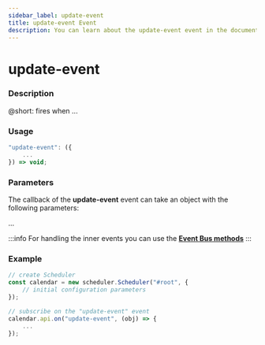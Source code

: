 ```yaml
---
sidebar_label: update-event
title: update-event Event
description: You can learn about the update-event event in the documentation of the DHTMLX JavaScript Scheduler library. Browse developer guides and API reference, try out code examples and live demos, and download a free 30-day evaluation version of DHTMLX Scheduler.
---
```


# update-event

### Description

@short: fires when ...

### Usage

~~~jsx {}
"update-event": ({
	...	
}) => void;
~~~

### Parameters

The callback of the **update-event** event can take an object with the following parameters:

...

:::info
For handling the inner events you can use the [**Event Bus methods**](api/api_overview.md/#event-bus-methods)
:::

### Example

~~~jsx {7-9}
// create Scheduler
const calendar = new scheduler.Scheduler("#root", {
	// initial configuration parameters
});

// subscribe on the "update-event" event
calendar.api.on("update-event", (obj) => {
	...
});
~~~

